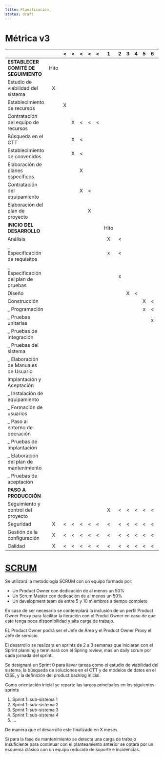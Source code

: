 ```yaml
---
title: Planificacion
status: draft
---
```


# Métrica v3

|                                         |   | < | < | < | < | < | 1 | 2 | 3 | 4 | 5 | 6 | 7 | 8 | 9 | 10| 11| 12|
|:----------------------------------------|:-:|:-:|:-:|:-:|:-:|:-:|:-:|:-:|:-:|:-:|:-:|:-:|:-:|:-:|:-:|:-:|:-:|:-:|
| **ESTABLECER COMITÉ DE SEGUIMIENTO**    |Hito|  |   |   |   |   |   |   |   |   |   |   |   |   |   |   |   |   |
| Estudio de viabilidad del sistema       | X |   |   |   |   |   |   |   |   |   |   |   |   |   |   |   |   |   |
| Establecimiento de recursos             |   | X |   |   |   |   |   |   |   |   |   |   |   |   |   |   |   |   |
| Contratación del equipo de recursos     |   |   | X | < | < | < |   |   |   |   |   |   |   |   |   |   |   |   |
| Búsqueda en el CTT                      |   |   | X | < |   |   |   |   |   |   |   |   |   |   |   |   |   |   |
| Establecimiento de convenidos           |   |   | X | < |   |   |   |   |   |   |   |   |   |   |   |   |   |   |
| Elaboración de planes específicos       |   |   |   | X |   |   |   |   |   |   |   |   |   |   |   |   |   |   |
| Contratación del equipamiento           |   |   |   | X | < |   |   |   |   |   |   |   |   |   |   |   |   |   |
| Elaboración del plan de proyecto        |   |   |   |   | X |   |   |   |   |   |   |   |   |   |   |   |   |   |
| **INICIO DEL DESARROLLO**               |   |   |   |   |   |   |Hito|  |   |   |   |   |   |   |   |   |   |   |
| Análisis                                |   |   |   |   |   |   | X | < |   |   |   |   |   |   |   |   |   |   |
| _ Especificación de requisitos          |   |   |   |   |   |   | x | < |   |   |   |   |   |   |   |   |   |   |
| _ Especificación del plan de pruebas    |   |   |   |   |   |   |   | x |   |   |   |   |   |   |   |   |   |   |
| Diseño                                  |   |   |   |   |   |   |   |   | X | < |   |   |   |   |   |   |   |   |
| Construcción                            |   |   |   |   |   |   |   |   |   |   | X | < | < | < |   |   |   |   |
| _ Programación                          |   |   |   |   |   |   |   |   |   |   | x | < |   |   |   |   |   |   |
| _ Pruebas unitarias                     |   |   |   |   |   |   |   |   |   |   |   | x |   |   |   |   |   |   |
| _ Pruebas de integración                |   |   |   |   |   |   |   |   |   |   |   |   | x |   |   |   |   |   |
| _ Pruebas del sistema                   |   |   |   |   |   |   |   |   |   |   |   |   |   | x |   |   |   |   |
| _ Elaboración de Manuales de Usuario    |   |   |   |   |   |   |   |   |   |   |   |   | x | < |   |   |   |   |
| Implantación y Aceptación               |   |   |   |   |   |   |   |   |   |   |   |   |   |   | X | < | < | < |
| _ Instalación de equipamiento           |   |   |   |   |   |   |   |   |   |   |   |   |   |   | x | < |   |   |
| _ Formación de usuarios                 |   |   |   |   |   |   |   |   |   |   |   |   |   |   | x | < |   |   |
| _ Paso al entorno de operación          |   |   |   |   |   |   |   |   |   |   |   |   |   |   | x | < |   |   |
| _ Pruebas de implantación               |   |   |   |   |   |   |   |   |   |   |   |   |   |   |   |   | x |   |
| _ Elaboración del plan de mantenimiento |   |   |   |   |   |   |   |   |   |   |   |   |   |   | x | < | < |   |
| _ Pruebas de aceptación                 |   |   |   |   |   |   |   |   |   |   |   |   |   |   |   |   |   | x |
| **PASO A PRODUCCIÓN**                   |   |   |   |   |   |   |   |   |   |   |   |   |   |   |   |   |   |Hito|
| Seguimiento y control del proyecto      |   |   |   |   |   |   | X | < | < | < | < | < | < | < | < | < | < | < |
| Seguridad                               | X | < | < | < | < | < | < | < | < | < | < | < | < | < | < | < | < | < |
| Gestión de la configuración             | X | < | < | < | < | < | < | < | < | < | < | < | < | < | < | < | < | < |
| Calidad                                 | X | < | < | < | < | < | < | < | < | < | < | < | < | < | < | < | < | < |

# [SCRUM]({filename}/posts/apuntes/B3/01-ciclo_vida.md#scrum)

Se utilizará la metodología SCRUM con un equipo formado por:

* Un Product Owner con dedicación de al menos un 50%
* Un Scrum Master con dedicación de al menos un 50%
* Un development team de entre 5 y 10 miembros a tiempo completo

En caso de ser necesario se contemplará la inclusión de un perfil Product Owner Proxy
para facilitar la iteración con el Produt Owner en caso de que este tenga poca
disponibilidad y alta carga de trabajo.

EL Product Owner podrá ser el Jefe de Área y el Product Owner Proxy el Jefe de servicio.

El desarrollo se realizara en sprints de 2 a 3 semanas que iniciaran con el
Sprint planning y terminará con el Spring review, más un daily scrum por
cada jornada del sprint.

Se designará un Sprint 0 para llevar tareas como el estudio de viabilidad del
sistema, la búsqueda de soluciones en el CTT y de modelos de datos en el CISE,
y la definición del product backlog inicial.

Como orientación inicial se reparte las tareas principales en los siguientes sprints

1. Sprint 1: sub-sistema 1
2. Sprint 1: sub-sistema 2
3. Sprint 1: sub-sistema 3
4. Sprint 1: sub-sistema 4
5. ...

De manera que el desarrollo este finalizado en X meses.

Si para la fase de mantenimiento se detecta una carga de trabajo insuficiente
para continuar con el planteamiento anterior se optará por un esquema clásico
con un equipo reducido de soporte e incidencias.
